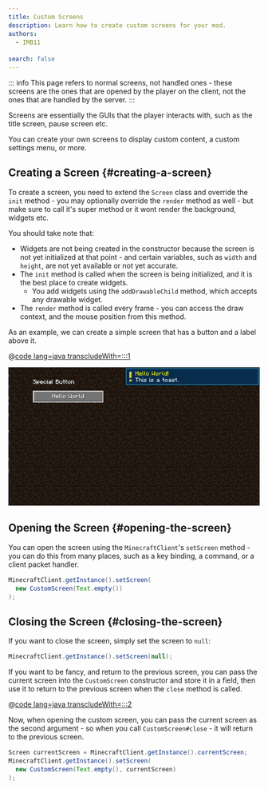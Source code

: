 ```yaml
---
title: Custom Screens
description: Learn how to create custom screens for your mod.
authors:
  - IMB11

search: false
---
```


::: info
This page refers to normal screens, not handled ones - these screens are the ones that are opened by the player on the client, not the ones that are handled by the server.
:::

Screens are essentially the GUIs that the player interacts with, such as the title screen, pause screen etc.

You can create your own screens to display custom content, a custom settings menu, or more.

## Creating a Screen {#creating-a-screen}

To create a screen, you need to extend the `Screen` class and override the `init` method - you may optionally override the `render` method as well - but make sure to call it's super method or it wont render the background, widgets etc.

You should take note that:

- Widgets are not being created in the constructor because the screen is not yet initialized at that point - and certain variables, such as `width` and `height`, are not yet available or not yet accurate.
- The `init` method is called when the screen is being initialized, and it is the best place to create widgets.
  - You add widgets using the `addDrawableChild` method, which accepts any drawable widget.
- The `render` method is called every frame - you can access the draw context, and the mouse position from this method.

As an example, we can create a simple screen that has a button and a label above it.

@[code lang=java transcludeWith=:::1](@/reference/1.20.4/src/client/java/com/example/docs/rendering/screens/CustomScreen.java)

![Custom Screen 1](/assets/develop/rendering/gui/custom-1-example.png)

## Opening the Screen {#opening-the-screen}

You can open the screen using the `MinecraftClient`'s `setScreen` method - you can do this from many places, such as a key binding, a command, or a client packet handler.

```java
MinecraftClient.getInstance().setScreen(
  new CustomScreen(Text.empty())
);
```

## Closing the Screen {#closing-the-screen}

If you want to close the screen, simply set the screen to `null`:

```java
MinecraftClient.getInstance().setScreen(null);
```

If you want to be fancy, and return to the previous screen, you can pass the current screen into the `CustomScreen` constructor and store it in a field, then use it to return to the previous screen when the `close` method is called.

@[code lang=java transcludeWith=:::2](@/reference/1.20.4/src/client/java/com/example/docs/rendering/screens/CustomScreen.java)

Now, when opening the custom screen, you can pass the current screen as the second argument - so when you call `CustomScreen#close` - it will return to the previous screen.

```java
Screen currentScreen = MinecraftClient.getInstance().currentScreen;
MinecraftClient.getInstance().setScreen(
  new CustomScreen(Text.empty(), currentScreen)
);
```
